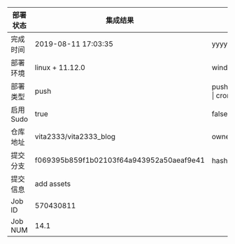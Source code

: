 部署状态 | 集成结果 | 参考值
---|---|---
完成时间 | 2019-08-11 17:03:35 | yyyy-mm-dd hh:mm:ss
部署环境 | linux + 11.12.0 | window \| linux + stable
部署类型 | push | push \| pull_request \| api \| cron
启用Sudo | true | false \| true
仓库地址 | vita2333/vita2333_blog | owner_name/repo_name
提交分支 | f069395b859f1b02103f64a943952a50aeaf9e41 | hash 16位
提交信息 | add assets |
Job ID   | 570430811 |
Job NUM  | 14.1 |
